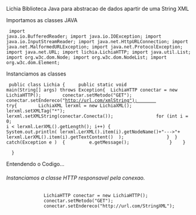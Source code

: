 Lichia
Biblioteca Java para abstracao de dados apartir de uma String XML 

<h7>Importamos as classes JAVA</h7>
<code><pre>
import java.io.BufferedReader;
import java.io.IOException;
import java.io.InputStreamReader;
import java.net.HttpURLConnection;
import java.net.MalformedURLException;
import java.net.ProtocolException;
import java.net.URL;
import lichia.LichiaHTTP;
import java.util.List;
import org.w3c.dom.Node;
import org.w3c.dom.NodeList;
import org.w3c.dom.Element;
</pre></code>

<h7>Instanciamos as classes</h7>

<code><pre>
public class Lichia {
         public static void main(String[] args) throws Exception{ 
          LichiaHTTP conectar = new LichiaHTTP();        
          conectar.setMetodo("GET");        
          conectar.setEndereco("http://url.com/xmlString");        
            try{       
                 LichiaXML lerxml = new LichiaXML();        
                 lerxml.setXMLTag("*");        
                 lerxml.setXMLString(conectar.Conecta());                
                       for (int i = 0; i < lerxml.LerXML().getLength(); i++) 
                                  {              
                                     System.out.println(
                              lerxml.LerXML().item(i).getNodeName()+"--->"+
                              lerxml.LerXML().item(i).getTextContent() 
                                      );                
                                   } 
                }
               catch(Exception e ) 
               {         
                 e.getMessage();               
                 }   
              }    
     }
</pre></code>
          
<h7>Entendendo o Codigo...</h7>
<h6>Instanciamos a classe HTTP responsavel pela conexao.</h6>
<code><pre>
              LichiaHTTP conectar = new LichiaHTTP(); 
              conectar.setMetodo("GET");
              conectar.setEndereco("http://url.com/StringXML");
 </pre></code>
